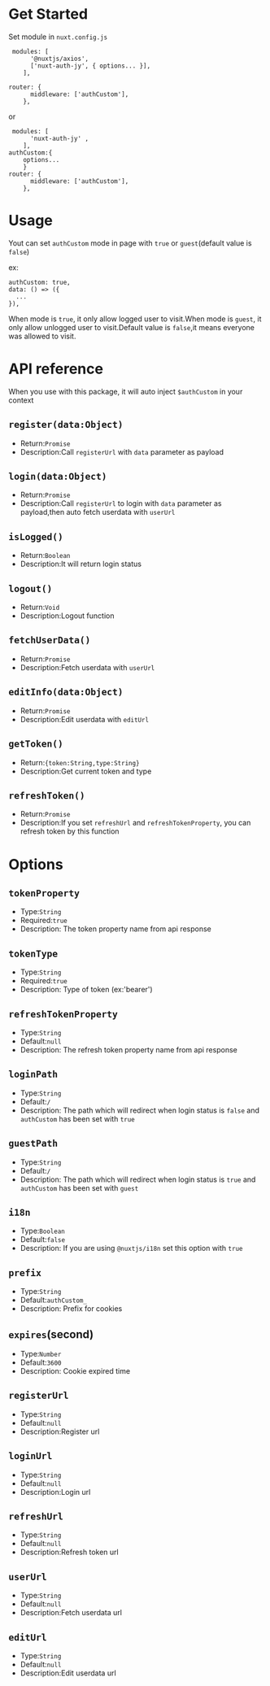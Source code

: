 # Get Started

Set module in `nuxt.config.js`

```
 modules: [
      '@nuxtjs/axios',
      ['nuxt-auth-jy', { options... }],
    ],

router: {
      middleware: ['authCustom'],
    },

```

or

```
 modules: [
      'nuxt-auth-jy' ,
    ],
authCustom:{
    options...
    }
router: {
      middleware: ['authCustom'],
    },
```

# Usage

Yout can set `authCustom` mode in page with `true` or `guest`(default value is `false`)

ex:

```
authCustom: true,
data: () => ({
  ...
}),
```

When mode is `true`, it only allow logged user to visit.When mode is `guest`, it only allow unlogged user to visit.Default value is `false`,it means everyone was allowed to visit.

# API reference

When you use with this package, it will auto inject `$authCustom` in your context

## `register(data:Object)`

- Return:`Promise`
- Description:Call `registerUrl` with `data` parameter as payload

## `login(data:Object)`

- Return:`Promise`
- Description:Call `registerUrl` to login with `data` parameter as payload,then auto fetch userdata with `userUrl`

## `isLogged()`

- Return:`Boolean`
- Description:It will return login status

## `logout()`

- Return:`Void`
- Description:Logout function

## `fetchUserData()`

- Return:`Promise`
- Description:Fetch userdata with `userUrl`

## `editInfo(data:Object)`

- Return:`Promise`
- Description:Edit userdata with `editUrl`

## `getToken()`

- Return:`{token:String,type:String}`
- Description:Get current token and type

## `refreshToken()`

- Return:`Promise`
- Description:If you set `refreshUrl` and `refreshTokenProperty`, you can refresh token by this function

# Options

## `tokenProperty`

- Type:`String`
- Required:`true`
- Description: The token property name from api response

## `tokenType`

- Type:`String`
- Required:`true`
- Description: Type of token (ex:'bearer')

## `refreshTokenProperty`

- Type:`String`
- Default:`null`
- Description: The refresh token property name from api response

## `loginPath`

- Type:`String`
- Default:`/`
- Description: The path which will redirect when login status is `false` and `authCustom` has been set with `true`

## `guestPath`

- Type:`String`
- Default:`/`
- Description: The path which will redirect when login status is `true` and `authCustom` has been set with `guest`

## `i18n`

- Type:`Boolean`
- Default:`false`
- Description: If you are using `@nuxtjs/i18n` set this option with `true`

## `prefix`

- Type:`String`
- Default:`authCustom_`
- Description: Prefix for cookies

## `expires`(second)

- Type:`Number`
- Default:`3600`
- Description: Cookie expired time

## `registerUrl`

- Type:`String`
- Default:`null`
- Description:Register url

## `loginUrl`

- Type:`String`
- Default:`null`
- Description:Login url

## `refreshUrl`

- Type:`String`
- Default:`null`
- Description:Refresh token url

## `userUrl`

- Type:`String`
- Default:`null`
- Description:Fetch userdata url

## `editUrl`

- Type:`String`
- Default:`null`
- Description:Edit userdata url
